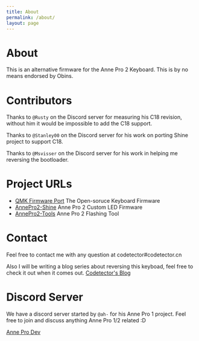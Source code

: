 ```yaml
---
title: About
permalink: /about/
layout: page
---
```

# About

This is an alternative firmware for the Anne Pro 2 Keyboard. This is by no means
endorsed by Obins.


# Contributors

Thanks to `@Rusty` on the Discord server for measuring his C18 revision, without
him it would be impossible to add the C18 support.

Thanks to `@Stanley00` on the Discord server for his work on porting Shine project
to support C18.

Thanks to `@Msvisser` on the Discord server for his work in helping me reversing
the bootloader.

# Project URLs

- [QMK Firmware Port](https://github.com/openannepro/qmk_firmware) The Open-soruce Keyboard Firmware
- [AnnePro2-Shine](https://github.com/OpenAnnePro/AnnePro2-Shine) Anne Pro 2 Custom LED Firmware
- [AnnePro2-Tools](https://github.com/OpenAnnePro/AnnePro2-Tools) Anne Pro 2 Flashing Tool

# Contact

Feel free to contact me with any question at codetector#codetector.cn

Also I will be writing a blog series about reversing this keyboad, feel free to
check it out when it comes out. [Codetector's Blog](https://codetector.org)

# Discord Server
We have a discord server started by `@ah-` for his Anne Pro 1 project. Feel free
to join and discuss anything Anne Pro 1/2 related :D

[Anne Pro Dev](https://discord.gg/ygssH9x)